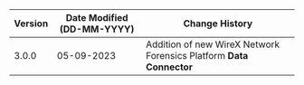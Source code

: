 | **Version** | **Date Modified (DD-MM-YYYY)** | **Change History**                                                     |
|-------------|--------------------------------|------------------------------------------------------------------------|
| 3.0.0       | 05-09-2023                     |  Addition of new WireX Network Forensics Platform **Data Connector**   | 	                                                            |  
         
                                                                                                                 
